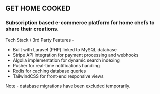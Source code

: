## GET HOME COOKED

### Subscription based e-commerce platform for home chefs to share their creations.

Tech Stack / 3rd Party Features -
- Built with Laravel (PHP) linked to MySQL database
- Stripe API integration for payment processing and webhooks
- Algolia implementation for dynamic search indexing
- Pusher for real-time notifications handling
- Redis for caching database queries
- TailwindCSS for front-end responsive views

Note - database migrations have been excluded temporarily.
